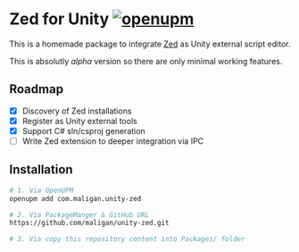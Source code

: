 # Zed for Unity [![openupm](https://img.shields.io/npm/v/com.maligan.unity-zed?label=openupm&registry_uri=https://package.openupm.com)](https://openupm.com/packages/com.maligan.unity-zed/)

This is a homemade package to integrate [Zed](https://zed.dev) as Unity external script editor.

This is absolutly *alpha* version so there are only minimal working features.

## Roadmap

- [x] Discovery of Zed installations
- [x] Register as Unity external tools
- [x] Support C# sln/csproj generation
- [ ] Write Zed extension to deeper integration via IPC

## Installation

```sh
# 1. Via OpenUPM
openupm add com.maligan.unity-zed

# 2. Via PackageManger & GitHub URL
https://github.com/maligan/unity-zed.git

# 3. Via copy this repository content into Packages/ folder
```
